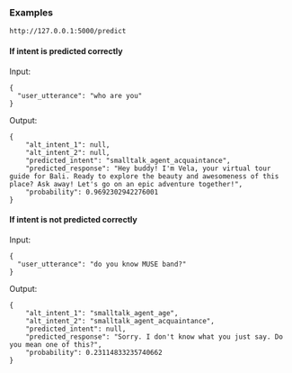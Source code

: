 ### Examples
```
http://127.0.0.1:5000/predict
```
#### **If intent is predicted correctly**
Input:
```
{
  "user_utterance": "who are you"
}
```
Output:

```
{
    "alt_intent_1": null,
    "alt_intent_2": null,
    "predicted_intent": "smalltalk_agent_acquaintance",
    "predicted_response": "Hey buddy! I'm Vela, your virtual tour guide for Bali. Ready to explore the beauty and awesomeness of this place? Ask away! Let's go on an epic adventure together!",
    "probability": 0.9692302942276001
}
```
#### **If intent is not predicted correctly**
Input:
```
{
  "user_utterance": "do you know MUSE band?"
}
```
Output:

```
{
    "alt_intent_1": "smalltalk_agent_age",
    "alt_intent_2": "smalltalk_agent_acquaintance",
    "predicted_intent": null,
    "predicted_response": "Sorry. I don't know what you just say. Do you mean one of this?",
    "probability": 0.23114833235740662
}
```
